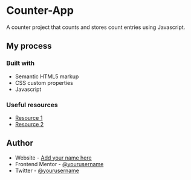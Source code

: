 # Counter-App
A counter project  that counts and stores count entries using Javascript.


## My process

### Built with

- Semantic HTML5 markup
- CSS custom properties
- Javascript

### Useful resources

- [Resource 1](https://www.scrimba.com) 
- [Resource 2](https://www.w3schools.com) 

## Author

- Website - [Add your name here](https://www.your-site.com)
- Frontend Mentor - [@yourusername](https://www.frontendmentor.io/profile/MariamOkann)
- Twitter - [@yourusername](https://www.twitter.com/mariam_okan)
